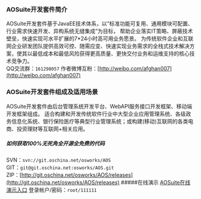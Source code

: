 ﻿### AOSuite开发套件简介
AOSuite开发套件基于JavaEE技术体系，以“标准功能可复用、通用模块可配置、行业需求快速开发、异构系统无缝集成”为目标， 帮助企业落实IT策略、屏蔽技术壁垒，快速实现可水平扩展的7*24小时高可用业务愿景。 为传统软件企业和互联网企业研发团队提供高效可控、随需应变、快速实现业务需求的全栈式技术解决方案，使其以最低成本和最低风险获得更高质量、更快交付业务和运维支持的核心技术竞争力。<br>
QQ交流群：```161298057```   作者微博互粉：[http://weibo.com/afghan007](http://weibo.com/afghan007)

### AOSuite开发套件组成及适用场景
AOSuite开发套件由后台管理系统开发平台、WebAPI服务接口开发框架、移动端开发框架组成。
适合构建和开发传统软件行业中大型企业应用管理系统、各级政务信息化系统、银行保险医疗等典型行业管理系统；或构建(移动)互联网的各类电商、投资理财等互联网+相关应用。<br>

##### 如何获取100%无死角全开源全免费的代码
SVN：```svn://git.oschina.net/osworks/AOS```<br>
GIT：```git@git.oschina.net:osworks/AOS.git```<br>
ZIP：[http://git.oschina.net/osworks/AOS/releases](http://git.oschina.net/osworks/AOS/releases)
#####在线演示
[AOSuite在线演示入口](http://git.oschina.net/osworks/AOS/wikis/AOSuite%E5%9C%A8%E7%BA%BF%E6%BC%94%E7%A4%BA%E5%85%A5%E5%8F%A3) 登录帐户/密码：```root/111111```